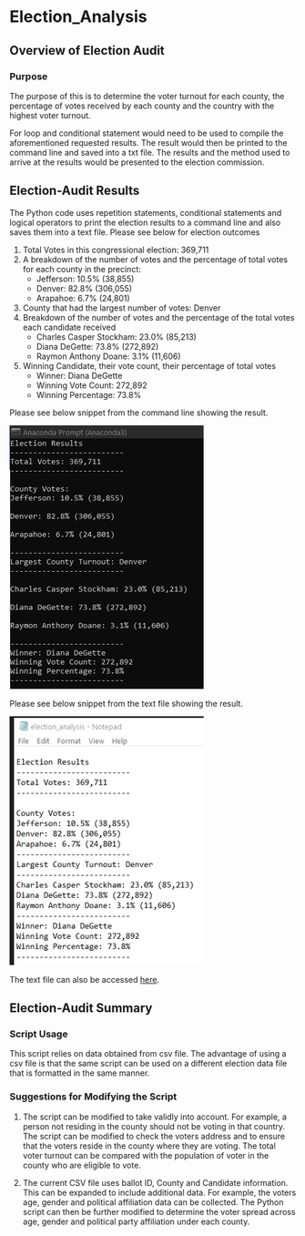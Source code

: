 # Election_Analysis

## Overview of Election Audit

### Purpose

The purpose of this is to determine the voter turnout for each county, the percentage of votes received by each county and the country with the highest voter turnout. 

For loop and conditional statement would need to be used to compile the aforementioned requested results. The result would then be printed to the command line and saved into a txt file. The results and the method used to arrive at the results would be presented to the election commission.  

## Election-Audit Results

The Python code uses repetition statements, conditional statements and logical operators to print the election results to a command line and also saves them into a text file. 
Please see below for election outcomes
1. Total Votes in this congressional election: 369,711
2. A breakdown of the number of votes and the percentage of total votes for each county in the precinct:
   * Jefferson: 10.5% (38,855)
   * Denver: 82.8% (306,055)
   * Arapahoe: 6.7% (24,801)
3. County that had the largest number of votes: Denver
4. Breakdown of the number of votes and the percentage of the total votes each candidate received
   * Charles Casper Stockham: 23.0% (85,213)
   * Diana DeGette: 73.8% (272,892)
   * Raymon Anthony Doane: 3.1% (11,606)
5. Winning Candidate, their vote count, their percentage of total votes
   * Winner: Diana DeGette
   * Winning Vote Count: 272,892
   * Winning Percentage: 73.8%

Please see below snippet from the command line showing the result. 

![results in anaconda](https://github.com/shayanafzal/Election_Analysis/blob/98bf54a7713e799857dafdd69fbdabae89007148/Resources/Results%20Displayed%20in%20Anaconda%20Prompt.png)

Please see below snippet from the text file showing the result. 

![Results in txt file](https://github.com/shayanafzal/Election_Analysis/blob/733c3702c0561ef801f5f9da2a7882bb28e15322/Resources/Result%20in%20text%20file.png)

The text file can also be accessed [here](https://github.com/shayanafzal/Election_Analysis/blob/444a2e90498617fdfbd85faaa975ebf3e9490d76/Resources/election_analysis.txt).

## Election-Audit Summary

### Script Usage
This script relies on data obtained from csv file. The advantage of using a csv file is that the same script can be used on a different election data file that is formatted in the same manner. 

### Suggestions for Modifying the Script

1.	The script can be modified to take validly into account. For example, a person not residing in the county should not be voting in that country. The script can be modified to check the voters address and to ensure that the voters reside in the county where they are voting. The total voter turnout can be compared with the population of voter in the county who are eligible to vote. 

2.	The current CSV file uses ballot ID, County and Candidate information. This can be expanded to include additional data. For example, the voters age, gender and political affiliation data can be collected. The Python script can then be further modified to determine the voter spread across age, gender and political party affiliation under each county.





